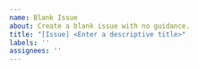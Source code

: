 ```yaml
---
name: Blank Issue
about: Create a blank issue with no guidance.
title: "[Issue] <Enter a descriptive title>"
labels: ''
assignees: ''
---
```


<!-- Write your issue here. Add as much detail as you think is necessary. -->
